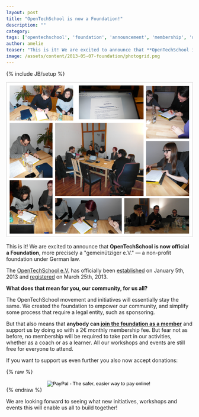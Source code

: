 ```yaml
---
layout: post
title: "OpenTechSchool is now a Foundation!"
description: ""
category: 
tags: ['opentechschool', 'foundation', 'announcement', 'membership', 'donation']
author: amelie
teaser: "This is it! We are excited to announce that **OpenTechSchool is now official a Foundation**, more precisely a \"gemeinütziger e.V.\" — a non-profit foundation under German law."
image: /assets/content/2013-05-07-foundation/photogrid.png
---
```

{% include JB/setup %}

![Team Berlin intiating the Foundation](/assets/content/2013-05-07-foundation/photogrid.png)

This is it! We are excited to announce that **OpenTechSchool is now official a Foundation**, more precisely a "gemeinütziger e.V." — a non-profit foundation under German law.

The [OpenTechSchool e.V.](http://www.opentechschool.org/foundation/) has officially been [established](http://www.opentechschool.org/foundation/archive/Vereinsgruendungsprotokoll.pdf) on January 5th, 2013 and [registered](http://www.opentechschool.org/foundation/archive/Register_Bestaetigung.pdf) on March 25th, 2013.

**What does that mean for you, our community, for us all?**

The OpenTechSchool movement and initiatives will essentially stay the same. We created the foundation to empower our community, and simplify some process that require a legal entity, such as sponsoring.

But that also means that **anybody can [join the foundation as a member](https://docs.google.com/a/opentechschool.org/spreadsheet/viewform?formkey=dGYycmhYal9SSW1WRUdQcUhUSk9FYWc6MQ#gid=0)** and support us by doing so with a 2€ monthly membership fee.
But fear not as before, no membership will be required to take part in our activities, whether as a coach or as a learner. All our workshops and events are still free for everyone to attend.

If you want to support us even further you also now accept donations:

{% raw %}
<div style="text-align:center">
	<form action="https://www.paypal.com/cgi-bin/webscr" method="post" target="_top">
		<input type="hidden" name="cmd" value="_s-xclick" />
		<input type="hidden" name="hosted_button_id" value="DWWZRJAN8C9DE" />
		<input type="image" src="https://www.paypalobjects.com/en_US/i/btn/btn_donate_LG.gif" border="0" name="submit" alt="PayPal - The safer, easier way to pay online!" />
		<img alt="" border="0" src="https://www.paypalobjects.com/de_DE/i/scr/pixel.gif" width="1" height="1" />
	</form>
</div>
{% endraw %}


We are looking forward to seeing what new initiatives, workshops and events this will enable us all to build together!
